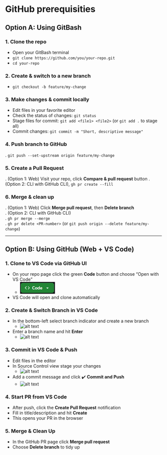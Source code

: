# GitHub prerequisities

## Option A: Using GitBash

### 1. Clone the repo  
  - Open your GitBash terminal  
  - `git clone https://github.com/you/your-repo.git`  
  - `cd your-repo`

### 2. Create & switch to a new branch  
  - `git checkout -b feature/my-change`

### 3. Make changes & commit locally  
  - Edit files in your favorite editor
  - Check the status of changes: `git status`
  - Stage files for commit: `git add <file1> <file2>` (or `git add .` to stage all)  
  - Commit changes: `git commit -m "Short, descriptive message"`

### 4. Push branch to GitHub  
  . `git push --set-upstream origin feature/my-change`

### 5. Create a Pull Request  
  . (Option 1: Web) Visit your repo, click **Compare & pull request** button
  . (Option 2: CLI with GitHub CLI), `gh pr create --fill`

### 6. Merge & clean up  
  . (Option 1: Web) Click **Merge pull request**, then **Delete branch**  
  . (Option 2: CLI with GitHub CLI)  
   . `gh pr merge --merge`  
   . `gh pr delete <PR-number>` (or `git push origin --delete feature/my-change`)

  ***

## Option B: Using GitHub (Web + VS Code)

### 1. Clone to VS Code via GitHub UI  
  - On your repo page click the green **Code** button and choose “Open with VS Code”  
    - ![alt text](CodeButton.png) 
  - VS Code will open and clone automatically

### 2. Create & Switch Branch in VS Code  
  - In the bottom-left select branch indicator and create a new branch 
    - ![alt text](MainBranch.png)  
  - Enter a branch name and hit **Enter**
    - ![alt text](CreateNewBranch.png)

### 3. Commit in VS Code & Push  
  - Edit files in the editor  
  - In Source Control view stage your changes
    - ![alt text](SourceControl.png)  
  - Add a commit message and click ✔️ **Commit and Push**
    - ![alt text](CommitPush.png)

### 4. Start PR from VS Code  
  - After push, click the **Create Pull Request** notification  
  - Fill in title/description and hit **Create**  
  - This opens your PR in the browser

### 5. Merge & Clean Up  
  - In the GitHub PR page click **Merge pull request**  
  - Choose **Delete branch** to tidy up
